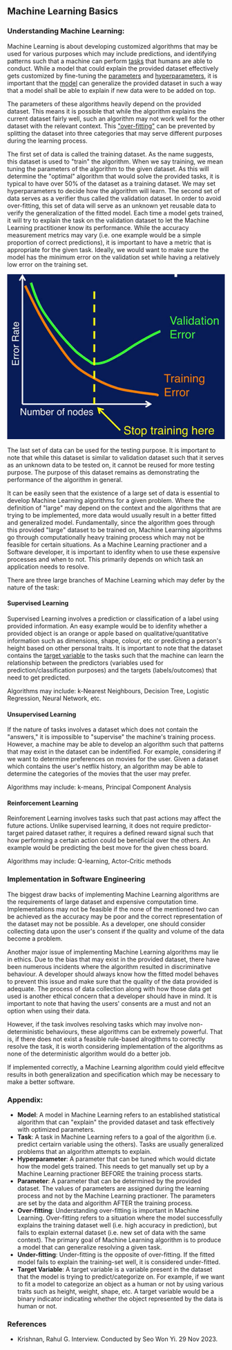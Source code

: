 ## Machine Learning Basics

### Understanding Machine Learning:
Machine Learning is about developing customized algorithms that may be used for various purposes which may include predictions, and identifying patterns such that a machine can perform [tasks](#Task) that humans are able to conduct. While a model that could explain the provided dataset effectively gets customized by fine-tuning the [parameters](#Parameter) and [hyperparameters](#Hyperparameter), it is important that the [model](#Model) can generalize the provided dataset in such a way that a model shall be able to explain if new data were to be added on top.

The parameters of these algorithms heavily depend on the provided dataset. This means it is possible that while the algorithm explains the current dataset fairly well, such an algorithm may not work well for the other dataset with the relevant context. This ["over-fitting"](#Overfitting) can be prevented by splitting the dataset into three categories that may serve different purposes during the learning process.

The first set of data is called the training dataset. As the name suggests, this dataset is used to "train" the algorithm. When we say training, we mean tuning the parameters of the algorithm to the given dataset. As this will determine the "optimal" algorithm that would solve the provided tasks, it is typical to have over 50% of the dataset as a training dataset. We may set hyperparameters to decide how the algorithm will learn.
The second set of data serves as a verifier thus called the validation dataset. In order to avoid over-fitting, this set of data will serve as an unknown yet reusable data to verify the generalization of the fitted model. Each time a model gets trained, it will try to explain the task on the validation dataset to let the Machine Learning practitioner know its performance. While the accuracy measurement metrics may vary (i.e. one example would be a simple proportion of correct predictions), it is important to have a metric that is appropriate for the given task. Ideally, we would want to make sure the model has the minimum error on the validation set while having a relatively low error on the training set.

![Image Credit: The Elements of Statistical Learning](example_machine_learning.png?raw=true "Training and Validation")

The last set of data can be used for the testing purpose. It is important to note that while this dataset is similar to validation dataset such that it serves as an unknown data to be tested on, it cannot be reused for more testing purpose. The purpose of this dataset remains as demonstrating the performance of the algorithm in general.

It can be easily seen that the existence of a large set of data is essential to develop Machine Learning algorithms for a given problem. Where the definition of "large" may depend on the context and the algorithms that are trying to be implemented, more data would usually result in a better fitted and generalized model. Fundamentally, since the algorithm goes through this provided "large" dataset to be trained on, Machine Learning algorithms go through computationally heavy training process which may not be feasible for certain situations. As a Machine Learning practioner and a Software developer, it is important to idenfity when to use these expensive processes and when to not. This primarily depends on which task an application needs to resolve.

There are three large branches of Machine Learning which may defer by the nature of the task:

#### Supervised Learning

Supervised Learning involves a prediction or classification of a label using provided information. An easy example would be to idenfity whether a provided object is an orange or apple based on qualitative/quantitative information such as dimensions, shape, colour, etc or predicting a person's height based on other personal traits. It is important to note that the dataset contains the [target variable](#Target) to the tasks such that the machine can learn the relationship between the predictors (variables used for prediction/classification purposes) and the targets (labels/outcomes) that need to get predicted.

Algorithms may include: k-Nearest Neighbours, Decision Tree, Logistic Regression, Neural Network, etc.

#### Unsupervised Learning

If the nature of tasks involves a dataset which does not contain the "answers," it is impossible to "supervise" the machine's training process. However, a machine may be able to develop an algorithm such that patterns that may exist in the dataset can be indentified. For example, considering if we want to determine preferences on movies for the user. Given a dataset which contains the user's netflix history, an algorithm may be able to determine the categories of the movies that the user may prefer. 

Algorithms may include: k-means, Principal Component Analysis

#### Reinforcement Learning

Reinforement Learning involves tasks such that past actions may affect the future actions. Unlike supervised learning, it does not require predictor-target paired dataset rather, it requires a defined reward signal such that how performing a certain action could be beneficial over the others. An example would be predicting the best move for the given chess board. 

Algorithms may include: Q-learning, Actor-Critic methods


### Implementation in Software Engineering

The biggest draw backs of implementing Machine Learning algorithms are the requirements of large dataset and expensive computation time. Implementations may not be feasible if the none of the mentioned two can be achieved as the accuracy may be poor and the correct representation of the dataset may not be possible. As a developer, one should consider collecting data upon the user's consent if the quality and volume of the data become a problem. 

Another major issue of implementing Machine Learning algorithms may lie in ethics. Due to the bias that may exist in the provided dataset, there have been numerous incidents where the algorithm resulted in discriminative behaviour. A developer should always know how the fitted model behaves to prevent this issue and make sure that the quality of the data provided is adequate. The process of data collection along with how those data get used is another ethical concern that a developer should have in mind. It is important to note that having the users' consents are a must and not an option when using their data.

However, if the task involves resolving tasks which may involve non-deterministic behaviours, these algorithms can be extremely powerful. That is, if there does not exist a feasible rule-based alrogithms to correctly resolve the task, it is worth considering implementation of the algorithms as none of the deterministic algorithm would do a better job.

If implemented correctly, a Machine Learning algorithm could yield effecitve results in both generalization and specification which may be necessary to make a better software.

### Appendix:
* **<span id="Model">Model</span>**: A model in Machine Learning refers to an established statistical algorithm that can "explain" the provided dataset and task effectively with optimized parameters.
* **<span id="Task">Task</span>**: A task in Machine Learning refers to a goal of the algorithm (i.e. predict certairn variable using the others). Tasks are usually generalized problems that an algorithm attempts to explain.
* **<span id="Hyperparameter">Hyperparameter</span>**: A parameter that can be tuned which would dictate how the model gets trained. This needs to get manually set up by a Machine Learning practioner BEFORE the training process starts.
* **<span id="Parameter">Parameter</span>**: A parameter that can be determined by the provided dataset. The values of parameters are assigned during the learning process and not by the Machine Learning practioner. The parameters are set by the data and algorithm AFTER the training process.
* **<span id="Overfitting">Over-fitting</span>**: Understanding over-fitting is important in Machine Learning. Over-fitting refers to a situation where the model successfully explains the training dataset well (i.e. high accuracy in prediction), but fails to explain external dataset (i.e. new set of data with the same context). The primary goal of Machine Learning algorithm is to produce a model that can generalize resolving a given task.
* **Under-fitting**: Under-fitting is the opposite of over-fitting. If the fitted model fails to explain the training-set well, it is considered under-fitted.
* **<span id="Target">Target Variable</span>**: A target variable is a variable present in the dataset that the model is trying to predict/categorize on. For example, if we want to fit a model to categorize an object as a human or not by using various traits such as height, weight, shape, etc. A target variable would be a binary indicator indicating whether the object represented by the data is human or not.



### References

* Krishnan, Rahul G. Interview. Conducted by Seo Won Yi. 29 Nov 2023.
